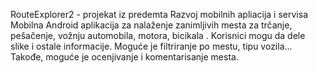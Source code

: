 RouteExplorer2 - projekat iz predemta Razvoj mobilnih apliacija i servisa
Mobilna Android aplikacija za nalaženje zanimljivih mesta za trčanje, pešačenje, vožnju automobila, motora, bicikala . Korisnici mogu da dele slike i ostale informacije. Moguće je filtriranje po mestu, tipu vozila... Takođe, moguće je ocenjivanje i komentarisanje mesta.
